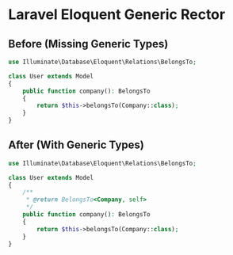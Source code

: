 # Laravel Eloquent Generic Rector

## Before (Missing Generic Types)

```php
use Illuminate\Database\Eloquent\Relations\BelongsTo;

class User extends Model
{
    public function company(): BelongsTo
    {
        return $this->belongsTo(Company::class);
    }
}
```

## After (With Generic Types)

```php
use Illuminate\Database\Eloquent\Relations\BelongsTo;

class User extends Model
{
    /**
     * @return BelongsTo<Company, self>
     */
    public function company(): BelongsTo
    {
        return $this->belongsTo(Company::class);
    }
}
```

